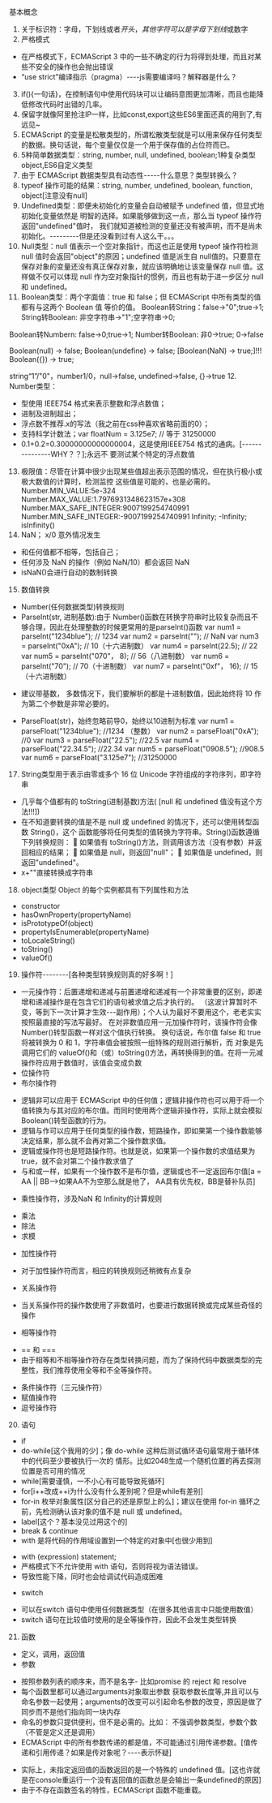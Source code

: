 基本概念
1. 关于标识符：字母，下划线或者$开头，其他字符可以是字母下划线$或数字
2. 严格模式
- 在严格模式下，ECMAScript 3 中的一些不确定的行为将得到处理，而且对某些不安全的操作也会抛出错误
- “use strict”编译指示（pragma）----js需要编译吗？解释器是什么？
3. if(){一句话}，在控制语句中使用代码块可以让编码意图更加清晰，而且也能降低修改代码时出错的几率。
4. 保留字就像阿里抢注IP一样，比如const,export这些ES6里面还真的用到了,有远见~
5. ECMAScript 的变量是松散类型的，所谓松散类型就是可以用来保存任何类型的数据。换句话说，每个变量仅仅是一个用于保存值的占位符而已。
6. 5种简单数据类型：string, number, null, undefined, boolean;1种复杂类型object,ES6自定义类型
7. 由于 ECMAScript 数据类型具有动态性-----什么意思？类型转换么？
8. typeof 操作可能的结果：string, number, undefined, boolean, function, object[注意没有null]
9. Undefined类型：即便未初始化的变量会自动被赋予 undefined 值，但显式地初始化变量依然是
明智的选择。如果能够做到这一点，那么当 typeof 操作符返回"undefined"值时，
我们就知道被检测的变量还没有被声明，而不是尚未初始化。---------但是还没看到过有人这么干。。。
10. Null类型：null 值表示一个空对象指针，而这也正是使用 typeof 操作符检测 null 值时会返回"object"的原因；undefined 值是派生自 null值的。只要意在保存对象的变量还没有真正保存对象，就应该明确地让该变量保存 null 值。这样做不仅可以体现 null 作为空对象指针的惯例，而且也有助于进一步区分 null 和 undefined。
11. Boolean类型：两个字面值：true 和 false；但 ECMAScript 中所有类型的值都有与这两个 Boolean 值
等价的值。
Boolean转String：false->"0";true->1;
String转Boolean: 非空字符串->"1";空字符串->0;

Boolean转Numbern: false->0;true->1;
Number转Boolean: 非0->true; 0->false

Boolean(null) -> false;
Boolean(undefine) -> false;
[Boolean(NaN) -> true;]!!!
Boolean({}) -> true;

string“1”/"0"，number1/0，null->false, undefined->false, {}->true
12. Number类型：
- 型使用 IEEE754 格式来表示整数和浮点数值；
- 进制及进制超出；
- 浮点数不推荐.x的写法（我之前在css种喜欢省略前面的0）；
- 支持科学计数法；var floatNum = 3.125e7; // 等于 31250000 
- 0.1+0.2=0.30000000000000004，这是使用IEEE754 格式的通病。[---------------WHY？？];永远不
要测试某个特定的浮点数值
13. 极限值：尽管在计算中很少出现某些值超出表示范围的情况，但在执行极小或极大数值的计算时，检测监控
这些值是可能的，也是必需的。
Number.MIN_VALUE:5e-324
Number.MAX_VALUE:1.7976931348623157e+308
Number.MAX_SAFE_INTEGER:9007199254740991
Number.MIN_SAFE_INTEGER:-9007199254740991
Infinity; -Infinity; isInfinity()
14.  NaN； x/0 意外情况发生
- 和任何值都不相等，包括自己；
- 任何涉及 NaN 的操作（例如 NaN/10）都会返回 NaN
- isNaN()会进行自动的数制转换
15. 数值转换
* Number(任何数据类型)转换规则
* ParseInt(str, 进制基数):由于 Number()函数在转换字符串时比较复杂而且不够合理，因此在处理整数的时候更常用的是parseInt()函数
var num1 = parseInt("1234blue"); // 1234
var num2 = parseInt(""); // NaN
var num3 = parseInt("0xA"); // 10（十六进制数）
var num4 = parseInt(22.5); // 22
var num5 = parseInt("070"， 8); // 56（八进制数）
var num6 = parseInt("70"); // 70（十进制数）
var num7 = parseInt("0xf"， 16); // 15（十六进制数）
- 建议带基数， 多数情况下，我们要解析的都是十进制数值，因此始终将 10 作为第二个参数是非常必要的。
* ParseFloat(str)，始终忽略前导0，始终以10进制为标准
var num1 = parseFloat("1234blue"); //1234 （整数）
var num2 = parseFloat("0xA"); //0
var num3 = parseFloat("22.5"); //22.5
var num4 = parseFloat("22.34.5"); //22.34
var num5 = parseFloat("0908.5"); //908.5
var num6 = parseFloat("3.125e7"); //31250000 
17. String类型用于表示由零或多个 16 位 Unicode 字符组成的字符序列，即字符串
- 几乎每个值都有的 toString(进制基数)方法( [null 和 undefined 值没有这个方法!!!])
- 在不知道要转换的值是不是 null 或 undefined 的情况下，还可以使用转型函数 String()，这个
函数能够将任何类型的值转换为字符串。String()函数遵循下列转换规则：
 如果值有 toString()方法，则调用该方法（没有参数）并返回相应的结果；
 如果值是 null，则返回"null"；
 如果值是 undefined，则返回"undefined"。
- x+""直接转换成字符串
18. object类型
Object 的每个实例都具有下列属性和方法
- constructor
- hasOwnProperty(propertyName)
- isPrototypeOf(object)
- propertyIsEnumerable(propertyName)
- toLocaleString()
- toString()
- valueOf()
19. 操作符--------[各种类型转换规则真的好多啊！]
- 一元操作符：后置递增和递减与前置递增和递减有一个非常重要的区别，即递增和递减操作是在包含它们的语句被求值之后才执行的。
（这波计算暂时不变，等到下一次计算才生效---副作用）；个人认为最好不要用这个，老老实实按照最直接的写法写最好。
在对非数值应用一元加操作符时，该操作符会像 Number()转型函数一样对这个值执行转换。
换句话说，布尔值 false 和 true 将被转换为 0 和 1，字符串值会被按照一组特殊的规则进行解析，而
对象是先调用它们的 valueOf()和（或）toString()方法，再转换得到的值。在将一元减操作符应用于数值时，该值会变成负数
- 位操作符
- 布尔操作符
* 逻辑非可以应用于 ECMAScript 中的任何值；逻辑非操作符也可以用于将一个值转换为与其对应的布尔值。而同时使用两个逻辑非操作符，实际上就会模拟 Boolean()转型函数的行为。
* 逻辑与作可以应用于任何类型的操作数，短路操作，即如果第一个操作数能够决定结果，那么就不会再对第二个操作数求值。
* 逻辑或操作符也是短路操作符。也就是说，如果第一个操作数的求值结果为true，就不会对第二个操作数求值了
* 与和或一样，如果有一个操作数不是布尔值，逻辑或也不一定返回布尔值[a = AA || BB-->如果AA不为空那么就是他了， AA具有优先权，BB是替补队员]
- 乘性操作符，涉及NaN 和 Infinity的计算规则
* 乘法
* 除法
* 求模
- 加性操作符
* 对于加性操作符而言，相应的转换规则还稍微有点复杂
- 关系操作符
* 当关系操作符的操作数使用了非数值时，也要进行数据转换或完成某些奇怪的操作
- 相等操作符
* == 和 ===
* 由于相等和不相等操作符存在类型转换问题，而为了保持代码中数据类型的完整性，我们推荐使用全等和不全等操作符。
- 条件操作符（三元操作符）
- 赋值操作符
- 逗号操作符
20. 语句
- if
- do-while[这个我用的少]；像 do-while 这种后测试循环语句最常用于循环体中的代码至少要被执行一次的
情形。比如2048生成一个随机位置的再去探测位置是否可用的情况
- while[需要谨慎，一不小心有可能导致死循环]
- for[i++改成++i为什么没有什么差别呢？但是while有差别]
- for-in 枚举对象属性[区分自己的还是原型上的么]；建议在使用 for-in 循环之前，先检测确认该对象的值不是 null 或 undefined。
- label[这个？基本没见过用这个的]
- break & continue
- with 是将代码的作用域设置到一个特定的对象中[也很少用到]
* with  (expression) statement; 
* 严格模式下不允许使用 with 语句，否则将视为语法错误。
* 导致性能下降，同时也会给调试代码造成困难
- switch
* 可以在switch 语句中使用任何数据类型（在很多其他语言中只能使用数值）
* switch 语句在比较值时使用的是全等操作符，因此不会发生类型转换
21. 函数
- 定义，调用，返回值
- 参数
* 按照参数列表的顺序来，而不是名字- 比如promise 的 reject 和 resolve
* 每个函数里都可以通过arguments对象取出参数 获取参数长度等,并且可以与命名参数一起使用；arguments的改变可以引起命名参数的改变，原因是做了同步而不是他们指向同一块内存
* 命名的参数只提供便利，但不是必需的。比如： 不强调参数类型，参数个数（不管是定义还是调用）
* ECMAScript 中的所有参数传递的都是值，不可能通过引用传递参数。[值传递和引用传递？如果是传对象呢？----表示怀疑]
- 实际上，未指定返回值的函数返回的是一个特殊的 undefined 值。[这也许就是在console重运行一个没有返回值的函数总是会输出一条undefined的原因]
- 由于不存在函数签名的特性，ECMAScript 函数不能重载。

